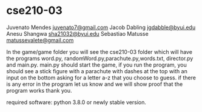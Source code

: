 # cse210-03

Juvenato Mendes juvenato7@gmail.com
Jacob Dabling jgdabble@byui.edu
Anesu Shangwa sha21032@byui.edu
Sebastiao Matusse matussevalete@gmail.com

In the game/game folder you will see the cse210-03 folder which will have the programs word.py, randomWord.py,parachute.py,words.txt, director.py and main.py. main.py should start the game, if you run the program, you should see a stick figure with a parachute with dashes at the top with an input on the bottom asking for a letter a-z that you choose to guess. if there is any error in the program let us know and we will show proof that the program works thank you.

required software: python 3.8.0 or newly stable version.
